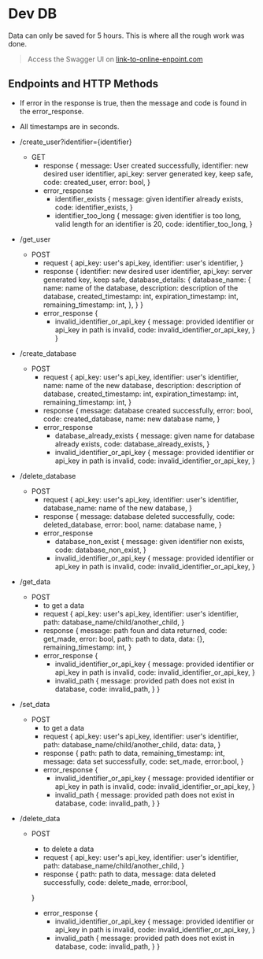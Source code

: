 # Dev DB

Data can only be saved for 5 hours. This is where all the rough work was done.

> Access the Swagger UI on [link-to-online-enpoint.com](link-to-online-enpoint.com/docs)

## Endpoints and HTTP Methods

- If error in the response is true, then the message and code is found in the error_response.
- All timestamps are in seconds.

- /create_user?identifier={identifier}
    - GET
        - response {
            message: User created successfully,
            identifier: new desired user identifier,
            api_key: server generated key, keep safe,
            code: created_user,
            error: bool,
        }
        - error_response
            - identifier_exists {
                message: given identifier already exists,
                code: identifier_exists,
            }
            - identifier_too_long {
                message: given identifier is too long, valid length for an identifier is 20,
                code: identifier_too_long,
            }

- /get_user
    - POST
        - request {
            api_key: user's api_key,
            identifier: user's identifier,
        }
        - response {
            identifier: new desired user identifier,
            api_key: server generated key, keep safe,
            database_details: {
                database_name: {
                    name: name of the database,
                    description: description of the database,
                    created_timestamp: int,
                    expiration_timestamp: int,
                    remaining_timestamp: int,
                },
            }
        }
        - error_response {
            - invalid_identifier_or_api_key {
                message: provided identifier or api_key in path is invalid,
                code: invalid_identifier_or_api_key,
            }
        }

- /create_database
    - POST
        - request {
            api_key: user's api_key,
            identifier: user's identifier,
            name: name of the new database,
            description: description of database,
            created_timestamp: int,
            expiration_timestamp: int,
            remaining_timestamp: int,
        }
        - response {
            message: database created successfully,
            error: bool,
            code: created_database,
            name: new database name,
        }
        - error_response
            - database_already_exists {
                message: given name for database already exists,
                code: database_already_exists,
            }
            - invalid_identifier_or_api_key {
                message: provided identifier or api_key in path is invalid,
                code: invalid_identifier_or_api_key,
            }

- /delete_database
    - POST
        - request {
            api_key: user's api_key,
            identifier: user's identifier,
            database_name: name of the new database,
        }
        - response {
            message: database deleted successfully,
            code: deleted_database,
            error: bool,
            name: database name,
        }
        - error_response
            - database_non_exist {
                message: given identifier non exists,
                code: database_non_exist,
            }
            - invalid_identifier_or_api_key {
                message: provided identifier or api_key in path is invalid,
                code: invalid_identifier_or_api_key,
            }

- /get_data
    - POST
        - to get a data
        - request {
            api_key: user's api_key,
            identifier: user's identifier,
            path: database_name/child/another_child,
        }
        - response {
            message: path foun and data returned,
            code: get_made,
            error: bool,
            path: path to data,
            data: {},
            remaining_timestamp: int,
        }
        - error_response {
            - invalid_identifier_or_api_key {
                message: provided identifier or api_key in path is invalid,
                code: invalid_identifier_or_api_key,
            }
            - invalid_path {
                message: provided path does not exist in database,
                code: invalid_path,
            }
        }

- /set_data
    - POST
        - to get a data
        - request {
            api_key: user's api_key,
            identifier: user's identifier,
            path: database_name/child/another_child,
            data: data,
        }
        - response {
            path: path to data,
            remaining_timestamp: int,
            message: data set successfully,
            code: set_made,
            error:bool,
        }
        - error_response {
            - invalid_identifier_or_api_key {
                message: provided identifier or api_key in path is invalid,
                code: invalid_identifier_or_api_key,
            }
            - invalid_path {
                message: provided path does not exist in database,
                code: invalid_path,
            }
        }

- /delete_data
    - POST
        - to delete a data
        - request {
            api_key: user's api_key,
            identifier: user's identifier,
            path: database_name/child/another_child,
        }
        - response {
            path: path to data,
            message: data deleted successfully,
            code: delete_made,
            error:bool,

        }
        - error_response {
            - invalid_identifier_or_api_key {
                message: provided identifier or api_key in path is invalid,
                code: invalid_identifier_or_api_key,
            }
            - invalid_path {
                message: provided path does not exist in database,
                code: invalid_path,
            }
        }